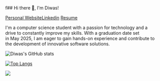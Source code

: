 f## Hi there 👋, I'm Diwas!

[Personal Website](https://personal-website-navy-one.vercel.app/)[Linkedin](https://www.linkedin.com/in/diwassapkota) [Resume](https://drive.google.com/drive/u/0/home) <br />


  I'm a computer science student with a passion for technology and a</br>
  drive to constantly improve my skills. With a graduation date set</br>
  in May 2025, I am eager to gain hands-on experience and contribute to </br>
  the development of innovative software solutions. 
  
![Diwas's GitHub stats](https://github-readme-stats.vercel.app/api?username=diwassapkota805&show_icons=true&theme=radical&count_private=true)

[![Top Langs](https://github-readme-stats.vercel.app/api/top-langs/?username=diwassapkota805&layout=compact)](https://github.com/diwassapkota805/github-readme-stats)

![](https://komarev.com/ghpvc/?username=diwassapkota805&color=green)
